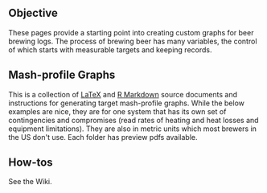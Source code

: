## Objective
These pages provide a starting point into creating custom graphs for beer brewing logs.  The process of brewing beer has many variables, the control of which starts with measurable targets and keeping records.

## Mash-profile Graphs
This is a collection of [LaTeX](https://www.latex-project.org) and [R Markdown](https://rmarkdown.rstudio.com) source documents and instructions for generating target mash-profile graphs.  While the below examples are nice, they are for one system that has its own set of contingencies and compromises (read rates of heating and heat losses and equipment limitations).  They are also in metric units which most brewers in the US don't use.  Each folder has preview pdfs available.

## How-tos
See the Wiki.


